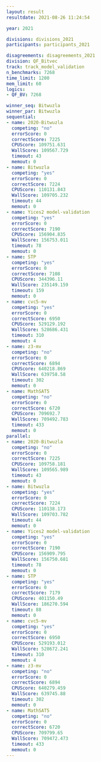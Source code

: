 ```yaml
---
layout: result
resultdate: 2021-08-26 11:24:54

year: 2021

divisions: divisions_2021
participants: participants_2021

disagreements: disagreements_2021
division: QF_Bitvec
track: track_model_validation
n_benchmarks: 7268
time_limit: 1200
mem_limit: 60
logics:
- QF_BV: 7268

winner_seq: Bitwuzla
winner_par: Bitwuzla
sequential:
- name: 2020-Bitwuzla
  competing: "no"
  errorScore: 0
  correctScore: 7225
  CPUScore: 109751.631
  WallScore: 109567.729
  timeout: 43
  memout: 0
- name: Bitwuzla
  competing: "yes"
  errorScore: 0
  correctScore: 7224
  CPUScore: 110131.843
  WallScore: 109705.232
  timeout: 44
  memout: 0
- name: Yices2 model-validation
  competing: "yes"
  errorScore: 0
  correctScore: 7190
  CPUScore: 156904.835
  WallScore: 156753.011
  timeout: 78
  memout: 0
- name: STP
  competing: "yes"
  errorScore: 0
  correctScore: 7108
  CPUScore: 344396.11
  WallScore: 235149.159
  timeout: 159
  memout: 0
- name: cvc5-mv
  competing: "yes"
  errorScore: 0
  correctScore: 6950
  CPUScore: 529129.192
  WallScore: 528686.431
  timeout: 310
  memout: 4
- name: z3-mv
  competing: "no"
  errorScore: 0
  correctScore: 6894
  CPUScore: 640218.869
  WallScore: 639758.58
  timeout: 302
  memout: 0
- name: MathSAT5
  competing: "no"
  errorScore: 0
  correctScore: 6720
  CPUScore: 709692.7
  WallScore: 709492.783
  timeout: 433
  memout: 0
parallel:
- name: 2020-Bitwuzla
  competing: "no"
  errorScore: 0
  correctScore: 7225
  CPUScore: 109758.181
  WallScore: 109565.989
  timeout: 43
  memout: 0
- name: Bitwuzla
  competing: "yes"
  errorScore: 0
  correctScore: 7224
  CPUScore: 110138.173
  WallScore: 109703.782
  timeout: 44
  memout: 0
- name: Yices2 model-validation
  competing: "yes"
  errorScore: 0
  correctScore: 7190
  CPUScore: 156909.795
  WallScore: 156750.681
  timeout: 78
  memout: 0
- name: STP
  competing: "yes"
  errorScore: 0
  correctScore: 7179
  CPUScore: 401150.49
  WallScore: 186270.594
  timeout: 88
  memout: 0
- name: cvc5-mv
  competing: "yes"
  errorScore: 0
  correctScore: 6950
  CPUScore: 529193.012
  WallScore: 528672.241
  timeout: 310
  memout: 4
- name: z3-mv
  competing: "no"
  errorScore: 0
  correctScore: 6894
  CPUScore: 640279.459
  WallScore: 639745.88
  timeout: 302
  memout: 0
- name: MathSAT5
  competing: "no"
  errorScore: 0
  correctScore: 6720
  CPUScore: 709799.65
  WallScore: 709472.473
  timeout: 433
  memout: 0
---
```

